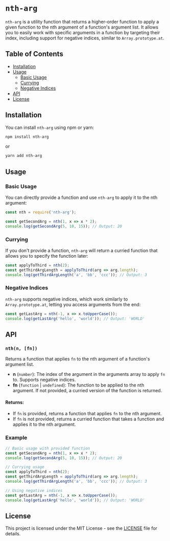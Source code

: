 # `nth-arg`

`nth-arg` is a utility function that returns a higher-order function to apply a given function to the nth argument of a function's argument list. It allows you to easily work with specific arguments in a function by targeting their index, including support for negative indices, similar to `Array.prototype.at`.

## Table of Contents

- [Installation](#installation)
- [Usage](#usage)
  - [Basic Usage](#basic-usage)
  - [Currying](#currying)
  - [Negative Indices](#negative-indices)
- [API](#api)
- [License](#license)

## Installation

You can install `nth-arg` using npm or yarn:

```bash
npm install nth-arg
```

or

```bash
yarn add nth-arg
```

## Usage

### Basic Usage

You can directly provide a function and use `nth-arg` to apply it to the nth argument:

```javascript
const nth = require('nth-arg');

const getSecondArg = nth(1, x => x * 2);
console.log(getSecondArg(5, 10, 15)); // Output: 20
```

### Currying

If you don't provide a function, `nth-arg` will return a curried function that allows you to specify the function later:

```javascript
const applyToThird = nth(2);
const getThirdArgLength = applyToThird(arg => arg.length);
console.log(getThirdArgLength('a', 'bb', 'ccc')); // Output: 3
```

### Negative Indices

`nth-arg` supports negative indices, which work similarly to `Array.prototype.at`, letting you access arguments from the end:

```javascript
const getLastArg = nth(-1, x => x.toUpperCase());
console.log(getLastArg('hello', 'world')); // Output: 'WORLD'
```

## API

### `nth(n, [fn])`

Returns a function that applies `fn` to the nth argument of a function's argument list.

- **n** (`number`): The index of the argument in the arguments array to apply `fn` to. Supports negative indices.
- **fn** (`function` | `undefined`): The function to be applied to the nth argument. If not provided, a curried version of the function is returned.

#### Returns:
- If `fn` is provided, returns a function that applies `fn` to the nth argument.
- If `fn` is not provided, returns a curried function that takes a function and applies it to the nth argument.

### Example

```javascript
// Basic usage with provided function
const getSecondArg = nth(1, x => x * 2);
console.log(getSecondArg(5, 10, 15)); // Output: 20

// Currying usage
const applyToThird = nth(2);
const getThirdArgLength = applyToThird(arg => arg.length);
console.log(getThirdArgLength('a', 'bb', 'ccc')); // Output: 3

// Using negative indices
const getLastArg = nth(-1, x => x.toUpperCase());
console.log(getLastArg('hello', 'world')); // Output: 'WORLD'
```

## License

This project is licensed under the MIT License - see the [LICENSE](LICENSE) file for details.